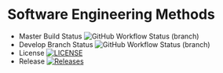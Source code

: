 # Software Engineering Methods
* Master Build Status ![GitHub Workflow Status (branch)](https://img.shields.io/github/actions/workflow/status/Robert-Smales/sem-cw/main.yml?branch=master)
* Develop Branch Status ![GitHub Workflow Status (branch)](https://img.shields.io/github/actions/workflow/status/Robert-Smales/sem-cw/main.yml?branch=develop)
* License [![LICENSE](https://img.shields.io/github/license/Robert-Smales/sem-cw.svg?style=flat-square)](https://github.com/Robert-Smales/sem-cw/blob/master/LICENSE)
* Release [![Releases](https://img.shields.io/github/release/Robert-Smales/sem-cw/all.svg?style=flat-square)](https://github.com/Robert-Smales/sem-cw/releases)

